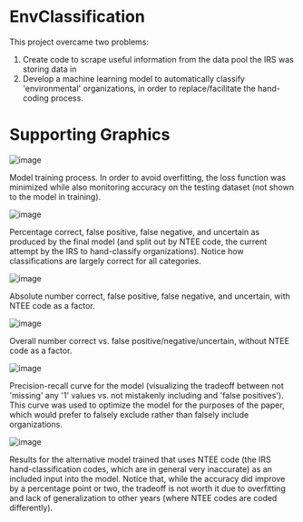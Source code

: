 # EnvClassification

This project overcame two problems:
1) Create code to scrape useful information from the data pool the IRS was storing data in
2) Develop a machine learning model to automatically classify 'environmental' organizations, in order to replace/facilitate the hand-coding process.







# Supporting Graphics

![image](https://github.com/user-attachments/assets/b5ca274d-bd91-4306-bfb6-3bbdb5b0358f)

Model training process. In order to avoid overfitting, the loss function was minimized while also monitoring accuracy on the testing dataset (not shown to the model in training).

![image](https://github.com/user-attachments/assets/0595017a-89cd-45c8-9500-f366bebe29e7)

Percentage correct, false positive, false negative, and uncertain as produced by the final model (and split out by NTEE code, the current attempt by the IRS to hand-classify organizations). Notice how classifications are largely correct for all categories.

![image](https://github.com/user-attachments/assets/ee8d0531-d48b-4faf-a0b2-446b429239e6)

Absolute number correct, false positive, false negative, and uncertain, with NTEE code as a factor.

![image](https://github.com/user-attachments/assets/b4be978b-33fc-4cd7-ac84-0e91e3377448)

Overall number correct vs. false positive/negative/uncertain, without NTEE code as a factor.

![image](https://github.com/user-attachments/assets/b5c872e4-d7f8-4029-a67b-81128099b578)

Precision-recall curve for the model (visualizing the tradeoff between not 'missing' any '1' values vs. not mistakenly including and 'false positives'). This curve was used to optimize the model for the purposes of the paper, which would prefer to falsely exclude rather than falsely include organizations.

![image](https://github.com/user-attachments/assets/58b57d28-64c0-44fd-a6c4-ecaed9fcbb06)

Results for the alternative model trained that uses NTEE code (the IRS hand-classification codes, which are in general very inaccurate) as an included input into the model. Notice that, while the accuracy did improve by a percentage point or two, the tradeoff is not worth it due to overfitting and lack of generalization to other years (where NTEE codes are coded differently).
